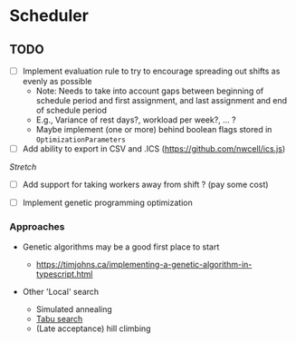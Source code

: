 # Scheduler

## TODO

- [ ] Implement evaluation rule to try to encourage spreading out shifts as evenly as possible
  - Note: Needs to take into account gaps between beginning of schedule period and first assignment, and last assignment and end of schedule period
  - E.g., Variance of rest days?, workload per week?, ... ?
  - Maybe implement (one or more) behind boolean flags stored in `OptimizationParameters`
- [ ] Add ability to export in CSV and .ICS (https://github.com/nwcell/ics.js)

*Stretch*
- [ ] Add support for taking workers away from shift ? (pay some cost)
- [ ] Implement genetic programming optimization


### Approaches

- Genetic algorithms may be a good first place to start
  - https://timjohns.ca/implementing-a-genetic-algorithm-in-typescript.html

- Other 'Local' search
    - Simulated annealing
    - [Tabu search](https://en.wikipedia.org/wiki/Tabu_search)
    - (Late acceptance) hill climbing
